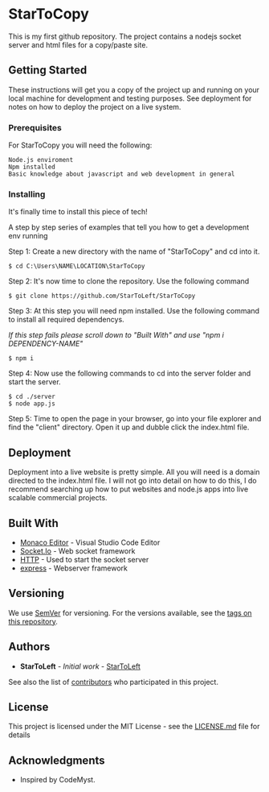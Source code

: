 # StarToCopy

This is my first github repository. The project contains a nodejs socket server and html files for a copy/paste site.

## Getting Started

These instructions will get you a copy of the project up and running on your local machine for development and testing purposes. See deployment for notes on how to deploy the project on a live system.

### Prerequisites

For StarToCopy you will need the following:

```
Node.js enviroment
Npm installed
Basic knowledge about javascript and web development in general
```

### Installing

It's finally time to install this piece of tech!

A step by step series of examples that tell you how to get a development env running

Step 1:
Create a new directory with the name of "StarToCopy" and cd into it.
```
$ cd C:\Users\NAME\LOCATION\StarToCopy
```

Step 2:
It's now time to clone the repository. Use the following command
```
$ git clone https://github.com/StarToLeft/StarToCopy
```

Step 3:
At this step you will need npm installed. Use the following command to install all required dependencys.

*If this step fails please scroll down to "Built With" and use "npm i DEPENDENCY-NAME"*
```
$ npm i
```

Step 4:
Now use the following commands to cd into the server folder and start the server.
```
$ cd ./server
$ node app.js
```

Step 5:
Time to open the page in your browser, go into your file explorer and find the "client" directory.
Open it up and dubble click the index.html file.

## Deployment

Deployment into a live website is pretty simple.
All you will need is a domain directed to the index.html file. I will not go into
detail on how to do this, I do recommend searching up how to put websites and node.js
apps into live scalable commercial projects.

## Built With

* [Monaco Editor](https://www.npmjs.com/package/monaco-editor) - Visual Studio Code Editor
* [Socket.Io](https://socket.io/) - Web socket framework
* [HTTP](https://www.npmjs.com/package/http) - Used to start the socket server 
* [express](https://www.npmjs.com/package/express) - Webserver framework

## Versioning

We use [SemVer](http://semver.org/) for versioning. For the versions available, see the [tags on this repository](https://github.com/StarToLeft/StarToCopy/tags). 

## Authors

* **StarToLeft** - *Initial work* - [StarToLeft](https://github.com/StarToLeft)

See also the list of [contributors](https://github.com/StarToLeft/StarToCopy/contributors) who participated in this project.

## License

This project is licensed under the MIT License - see the [LICENSE.md](LICENSE.md) file for details

## Acknowledgments

* Inspired by CodeMyst.
